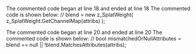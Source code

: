 The commented code began at line 18 and ended at line 18
The commented code is shown below:
			// 	blend = new z_SplatWeight( z_SplatWeight.GetChannelMap(attribs) );


The commented code began at line 20 and ended at line 20
The commented code is shown below:
			// bool mismatchedOrNullAttributes = blend == null || !blend.MatchesAttributes(attribs);



